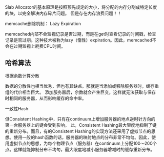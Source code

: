 Slab Allocator的基本原理是按照预先规定的大小，将分配的内存分割成特定长度的块，以完全解决内存碎片问题。
但是存在内存浪费问题！！

memcache删除机制：
Lazy Expiration

memcached内部不会监视记录是否过期，而是在get时查看记录的时间戳，检查记录是否过期。这种技术被称为lazy（惰性）expiration。因此，memcached不会在过期监视上耗费CPU时间。

## 哈希算法

根据余数计算分散

数据的分散性也相当优秀，但也有其缺点。那就是当添加或移除服务器时，缓存重组的代价相当巨大。
添加服务器后，余数就会产生巨变，这样就无法获取与保存时相同的服务器，从而影响缓存的命中率。

一致性Hash

但Consistent Hashing中，只有在continuum上增加服务器的地点逆时针方向的第一台服务器上的键会受到影响。
此，Consistent Hashing最大限度地抑制了键的重新分布。而且，有的Consistent Hashing的实现方法还采用了虚拟节点的思想。使用一般的hash函数的话，服务器的映射地点的分布非常不均匀。因此，使用虚拟节点的思想，为每个物理节点（服务器）在continuum上分配100～200个点。这样就能抑制分布不均匀，最大限度地减小服务器增减时的缓存重新分布。